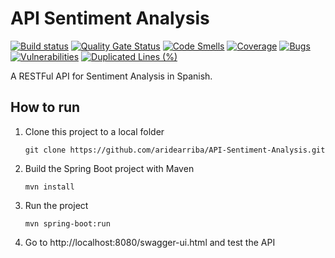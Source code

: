 # API Sentiment Analysis
[![Build status](https://travis-ci.com/ariadnadearriba/API-Sentiment-Analysis.svg?branch=staging)](https://travis-ci.com/ariadnadearriba/API-Sentiment-Analysis)
[![Quality Gate Status](https://sonarcloud.io/api/project_badges/measure?project=ariadnadearriba_API-Sentiment-Analysis&metric=alert_status)](https://sonarcloud.io/dashboard?id=ariadnadearriba_API-Sentiment-Analysis)
[![Code Smells](https://sonarcloud.io/api/project_badges/measure?project=ariadnadearriba_API-Sentiment-Analysis&metric=code_smells)](https://sonarcloud.io/dashboard?id=ariadnadearriba_API-Sentiment-Analysis)
[![Coverage](https://sonarcloud.io/api/project_badges/measure?project=ariadnadearriba_API-Sentiment-Analysis&metric=coverage)](https://sonarcloud.io/dashboard?id=ariadnadearriba_API-Sentiment-Analysis)
[![Bugs](https://sonarcloud.io/api/project_badges/measure?project=ariadnadearriba_API-Sentiment-Analysis&metric=bugs)](https://sonarcloud.io/dashboard?id=ariadnadearriba_API-Sentiment-Analysis)
[![Vulnerabilities](https://sonarcloud.io/api/project_badges/measure?project=ariadnadearriba_API-Sentiment-Analysis&metric=vulnerabilities)](https://sonarcloud.io/dashboard?id=ariadnadearriba_API-Sentiment-Analysis)
[![Duplicated Lines (%)](https://sonarcloud.io/api/project_badges/measure?project=ariadnadearriba_API-Sentiment-Analysis&metric=duplicated_lines_density)](https://sonarcloud.io/dashboard?id=ariadnadearriba_API-Sentiment-Analysis)

A RESTFul API for Sentiment Analysis in Spanish.

## How to run
1. Clone this project to a local folder

   `git clone https://github.com/aridearriba/API-Sentiment-Analysis.git`

2. Build the Spring Boot project with Maven

    `mvn install`
    
3. Run the project

    `mvn spring-boot:run`
    
4. Go to http://localhost:8080/swagger-ui.html and test the API

